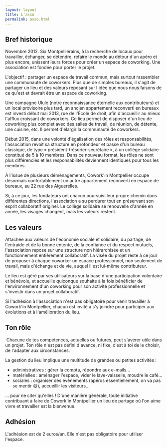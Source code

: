 ```yaml
---
layout: layout
title: L'asso
permalink: asso.html
---
```


## Bref historique

Novembre 2012. Six Montpelliérains, à la recherche de locaux pour travailler, échanger, se détendre, refaire le monde au détour d'un apéro et plus encore, unissent leurs forces pour créer un espace de coworking. Une association est fondée pour porter le projet.

L'objectif : partager un espace de travail commun, mais surtout rassembler une communauté de coworkers. Plus que de simples bureaux, il s'agit de partager un lieu et des valeurs reposant sur l'idée que nous nous faisons de ce qu'est et devrait être un espace de coworking.​

Une campagne Ulule (notre reconnaissance éternelle aux contributeurs) et un local provisoire plus tard, un ancien appartement reconverti en bureaux est investi début mai 2013, rue de l'École de droit, afin d'accueillir au mieux l'afflux croissant de coworkers. Ce lieu permet de disposer d'un lieu de coworking plus complet avec des salles de travail, de réunion, de détente, une cuisine, etc. Il permet d'élargir la communauté de coworkers.

Début 2015, dans une volonté d'égalisation des rôles et responsabilités, l'association revoit sa structure en profondeur et passe d'un bureau classique, de type « président-trésorier-secrétaire », à un collège solidaire constitué de 5 à 10 membres. Dans ce nouveau format, les rôles ne sont plus différenciés et les responsabilités deviennent identiques pour tous les membres.​

À l'issue de plusieurs déménagements, Cowork'in Montpellier occupe désormais confortablement un autre appartement reconverti en espace de bureaux, au 22 rue des Aiguerelles.

Si, à ce jour, les fondateurs ont chacun poursuivi leur propre chemin dans différentes directions, l'association a su perdurer tout en préservant son esprit collaboratif originel. Le collège solidaire se renouvelle d'année en année, les visages changent, mais les valeurs restent.

## Les valeurs

Attachée aux valeurs de l'économie sociale et solidaire, du partage, de l'entraide et de la bonne entente, de la confiance et du respect mutuels, l'association repose sur une structure non hiérarchisée et un fonctionnement entièrement collaboratif. La visée du projet reste à ce jour de proposer à chaque coworker un espace professionnel, non seulement de travail, mais d'échange et de vie, auquel il est lui-même contributeur.

Le lieu est géré par ses utilisateurs sur la base d'une participation volontaire et bénévole, et accueille quiconque souhaite à la fois bénéficier de l'environnement d'un coworking pour son activité professionnelle et s'investir dans un projet collaboratif.

Si l'adhésion à l'association n'est pas obligatoire pour venir travailler à Cowork'in Montpellier, chacun est invité à s'y joindre pour participer aux évolutions et à l'amélioration du lieu.

## Ton rôle

​
Chacune de tes compétences, actuelles ou futures, peut s'avérer utile dans un projet. Ton rôle n'est pas défini d'avance, ni fixe, c'est à toi de le choisir, de l'adapter aux circonstances.

La gestion du lieu implique une multitude de grandes ou petites activités :

- administratives : gérer la compta, répondre aux e-mails...
- matérielles : aménager l'espace, vider le lave-vaisselle, moudre le café...
- sociales : organiser des évènements (apéros essentiellement, on va pas se mentir 😋), accueillir les visiteurs...

... pour ne citer qu'elles ! D'une manière générale, toute initiative contribuant à faire de Cowork'in Montpellier un lieu de partage où l'on aime vivre et travailler est la bienvenue.

## Adhésion​

L'adhésion est de 2 euros/an. Elle n'est pas obligatoire pour utiliser l'espace.
